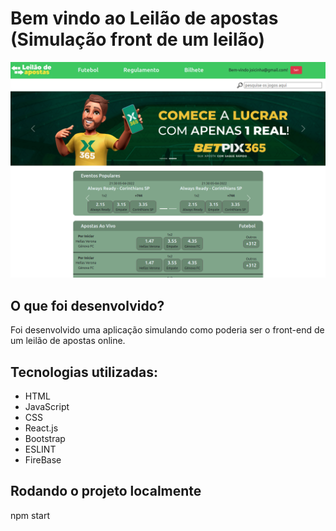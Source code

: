 # Bem vindo ao Leilão de apostas (Simulação front de um leilão)

<img src="example.png" alt="example" width="700px">

## O que foi desenvolvido?

Foi desenvolvido uma aplicação simulando como poderia ser o front-end de um leilão de apostas online.

## Tecnologias utilizadas:

- HTML
- JavaScript
- CSS
- React.js
- Bootstrap
- ESLINT
- FireBase

## Rodando o projeto localmente

npm start
